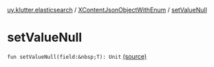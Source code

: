 [uy.klutter.elasticsearch](../index.md) / [XContentJsonObjectWithEnum](index.md) / [setValueNull](.)


# setValueNull
`fun setValueNull(field:&nbsp;T): Unit` [(source)](https://github.com/kohesive/klutter/blob/master/elasticsearch-jdk7/src/main/kotlin/uy/klutter/elasticsearch/XContent.kt#L18)


